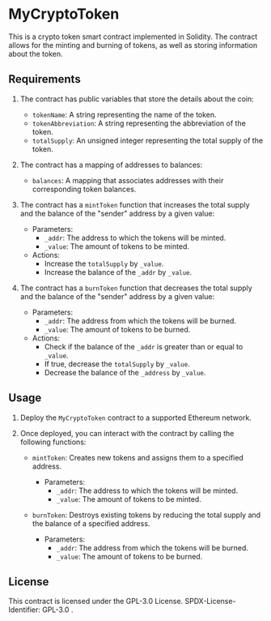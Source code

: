 # MyCryptoToken

This is a crypto token smart contract implemented in Solidity. The contract allows for the minting and burning of tokens, as well as storing information about the token.

## Requirements

1. The contract has public variables that store the details about the coin:
   - `tokenName`: A string representing the name of the token.
   - `tokenAbbreviation`: A string representing the abbreviation of the token.
   - `totalSupply`: An unsigned integer representing the total supply of the token.

2. The contract has a mapping of addresses to balances:
   - `balances`: A mapping that associates addresses with their corresponding token balances.

3. The contract has a `mintToken` function that increases the total supply and the balance of the "sender" address by a given value:
   - Parameters:
     - `_addr`: The address to which the tokens will be minted.
     - `_value`: The amount of tokens to be minted.
   - Actions:
     - Increase the `totalSupply` by `_value`.
     - Increase the balance of the `_addr` by `_value`.

4. The contract has a `burnToken` function that decreases the total supply and the balance of the "sender" address by a given value:
   - Parameters:
     - `_addr`: The address from which the tokens will be burned.
     - `_value`: The amount of tokens to be burned.
   - Actions:
     - Check if the balance of the `_addr` is greater than or equal to `_value`.
     - If true, decrease the `totalSupply` by `_value`.
     - Decrease the balance of the `_address` by `_value`.

## Usage

1. Deploy the `MyCryptoToken` contract to a supported Ethereum network.

2. Once deployed, you can interact with the contract by calling the following functions:

   - `mintToken`: Creates new tokens and assigns them to a specified address.
     - Parameters:
       - `_addr`: The address to which the tokens will be minted.
       - `_value`: The amount of tokens to be minted.

   - `burnToken`: Destroys existing tokens by reducing the total supply and the balance of a specified address.
     - Parameters:
       - `_addr`: The address from which the tokens will be burned.
       - `_value`: The amount of tokens to be burned.

## License

This contract is licensed under the GPL-3.0 License. SPDX-License-Identifier: GPL-3.0 .
